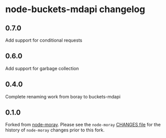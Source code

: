 # node-buckets-mdapi changelog

## 0.7.0

Add support for conditional requests

## 0.6.0

Add support for garbage collection

## 0.4.0

Complete renaming work from boray to buckets-mdapi

## 0.1.0

Forked from [node-moray](https://github.com/joyent/node-moray). Please see the
`node-moray` [CHANGES file](https://github.com/joyent/node-moray/CHANGES.md) for
the history of `node-moray` changes prior to this fork.
